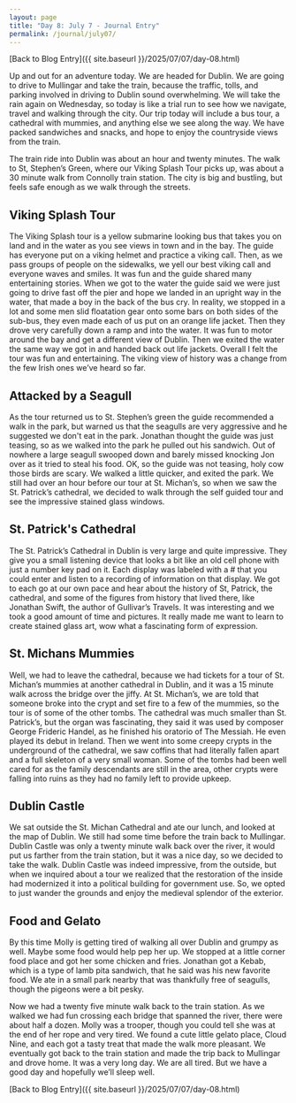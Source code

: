 ```yaml
---
layout: page
title: "Day 8: July 7 - Journal Entry"
permalink: /journal/july07/
---
```


[Back to Blog Entry]({{ site.baseurl }}/2025/07/07/day-08.html)

Up and out for an adventure today. We are headed for Dublin. We are going to drive to Mullingar and take the train, because the traffic, tolls, and parking involved in driving to Dublin sound overwhelming. We will take the rain again on Wednesday, so today is like a trial run to see how we navigate, travel and walking through the city. Our trip today will include a bus tour, a cathedral with mummies, and anything else we see along the way. We have packed sandwiches and snacks, and hope to enjoy the countryside views from the train. 

The train ride into Dublin was about an hour and twenty minutes. The walk to St, Stephen’s Green, where our Viking Splash Tour picks up, was about a 30 minute walk from Connolly train station. The city is big and bustling, but feels safe enough as we walk through the streets. 

## Viking Splash Tour

The Viking Splash tour is a yellow submarine looking bus that takes you on land and in the water as you see views in town and in the bay. The guide has everyone put on a viking helmet and practice a viking call. Then, as we pass groups of people on the sidewalks, we yell our best viking call and everyone waves and smiles. It was fun and the guide shared many entertaining stories. When we got to the water the guide said we were just going to drive fast off the pier and hope we landed in an upright way in the water, that made a boy in the back of the bus cry. In reality, we stopped in a lot and some men slid floatation gear onto some bars on both sides of the sub-bus, they even made each of us put on an orange life jacket. Then they drove very carefully down a ramp and into the water. It was fun to motor around the bay and get a different view of Dublin. Then we exited the water the same way we got in and handed back out life jackets. Overall I felt the tour was fun and entertaining. The viking view of history was a change from the few Irish ones we’ve heard so far. 

## Attacked by a Seagull

As the tour returned us to St. Stephen’s green the guide recommended a walk in the park, but warned us that the seagulls are very aggressive and he suggested we don't eat in the park. Jonathan thought the guide was just teasing, so as we walked into the park he pulled out his sandwich. Out of nowhere a large seagull swooped down and barely missed knocking Jon over as it tried to steal his food. OK, so the guide was not teasing, holy cow those birds are scary. We walked a little quicker, and exited the park. We still had over an hour before our tour at St. Michan’s, so when we saw the St. Patrick’s cathedral, we decided to walk through the self guided tour and see the impressive stained glass windows. 

## St. Patrick's Cathedral

The St. Patrick’s Cathedral in Dublin is very large and quite impressive. They give you a small listening device that looks a bit like an old cell phone with just a number key pad on it. Each display was labeled with a # that you could enter and listen to a recording of information on that display. We got to each go at our own pace and hear about the history of St, Patrick, the cathedral, and some of the figures from history that lived there, like Jonathan Swift, the author of Gullivar’s Travels. It was interesting and we took a good amount of time and pictures. It really made me want to learn to create stained glass art, wow what a fascinating form of expression. 


## St. Michans Mummies

Well, we had to leave the cathedral, because we had tickets for a tour of St. Michan’s mummies at another cathedral in Dublin, and it was a 15 minute walk across the bridge over the jiffy. At St. Michan’s, we are told that someone broke into the crypt and set fire to a few of the mummies, so the tour is of some of the other tombs. The cathedral was much smaller than St. Patrick’s, but the organ was fascinating, they said it was used by composer George Frideric Handel, as he finished his oratorio of The Messiah. He even played its debut in Ireland. Then we went into some creepy crypts in the underground of the cathedral, we saw coffins that had literally fallen apart and a full skeleton of a very small woman. Some of the tombs had been well cared for as the family descendants are still in the area, other crypts were falling into ruins as they had no family left to provide upkeep. 

## Dublin Castle

We sat outside the St. Michan Cathedral and ate our lunch, and looked at the map of Dublin. We still had some time before the train back to Mullingar. Dublin Castle was only a twenty minute walk back over the river, it would put us farther from the train station, but it was a nice day, so we decided to take the walk. Dublin Castle was indeed impressive, from the outside, but when we inquired about a tour we realized that the restoration of the inside had modernized it into a political building for government use. So, we opted to just wander the grounds and enjoy the medieval splendor of the exterior. 

## Food and Gelato

By this time Molly is getting tired of walking all over Dublin and grumpy as well. Maybe some food would help pep her up. We stopped at a little corner food place and got her some chicken and fries. Jonathan got a Kebab, which is a type of lamb pita sandwich, that he said was his new favorite food. We ate in a small park nearby that was thankfully free of seagulls, though the pigeons were a bit pesky. 

Now we had a twenty five minute walk back to the train station. As we walked we had fun crossing each bridge that spanned the river, there were about half a dozen. Molly was a trooper, though you could tell she was at the end of her rope and very tired. We found a cute little gelato place, Cloud Nine, and each got a tasty treat that made the walk more pleasant. We eventually got back to the train station and made the trip back to Mullingar and drove home. It was a very long day. We are all tired. But we have a good day and hopefully we’ll sleep well.

[Back to Blog Entry]({{ site.baseurl }}/2025/07/07/day-08.html)
